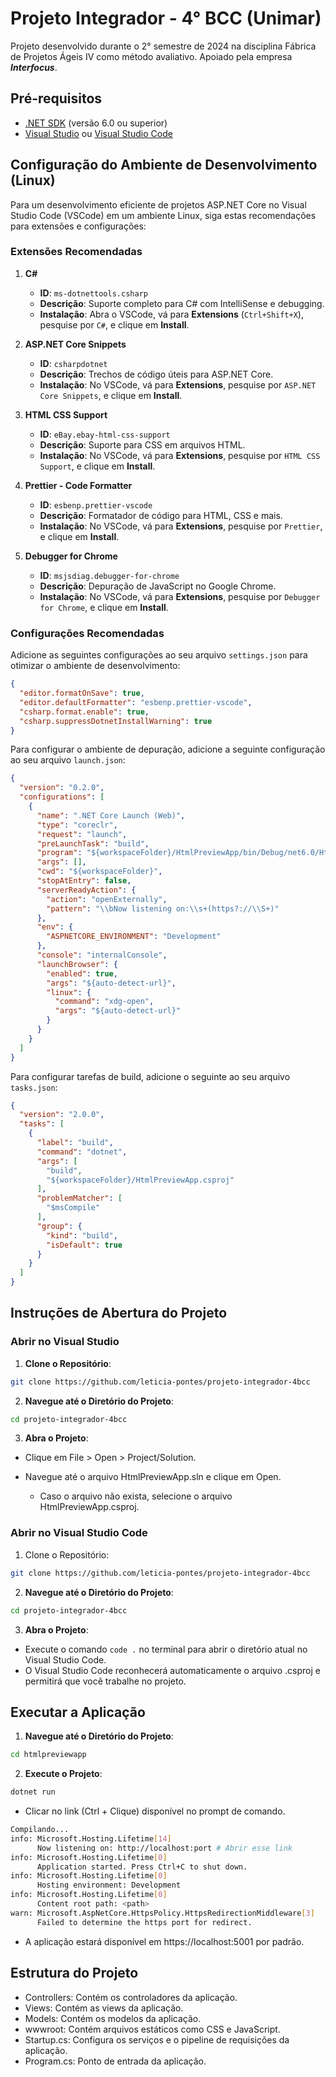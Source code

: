# Projeto Integrador - 4° BCC (Unimar)

Projeto desenvolvido durante o 2° semestre de 2024 na disciplina Fábrica de Projetos Ágeis IV como método avaliativo. Apoiado pela empresa ***Interfocus***.

## Pré-requisitos

- [.NET SDK](https://dotnet.microsoft.com/download) (versão 6.0 ou superior)
- [Visual Studio](https://visualstudio.microsoft.com/downloads/) ou [Visual Studio Code](https://code.visualstudio.com/)


## Configuração do Ambiente de Desenvolvimento (Linux)

Para um desenvolvimento eficiente de projetos ASP.NET Core no Visual Studio Code (VSCode) em um ambiente Linux, siga estas recomendações para extensões e configurações:

### Extensões Recomendadas

1. **C#**
   - **ID**: `ms-dotnettools.csharp`
   - **Descrição**: Suporte completo para C# com IntelliSense e debugging.
   - **Instalação**: Abra o VSCode, vá para **Extensions** (`Ctrl+Shift+X`), pesquise por `C#`, e clique em **Install**.

2. **ASP.NET Core Snippets**
   - **ID**: `csharpdotnet`
   - **Descrição**: Trechos de código úteis para ASP.NET Core.
   - **Instalação**: No VSCode, vá para **Extensions**, pesquise por `ASP.NET Core Snippets`, e clique em **Install**.

3. **HTML CSS Support**
   - **ID**: `eBay.ebay-html-css-support`
   - **Descrição**: Suporte para CSS em arquivos HTML.
   - **Instalação**: No VSCode, vá para **Extensions**, pesquise por `HTML CSS Support`, e clique em **Install**.

4. **Prettier - Code Formatter**
   - **ID**: `esbenp.prettier-vscode`
   - **Descrição**: Formatador de código para HTML, CSS e mais.
   - **Instalação**: No VSCode, vá para **Extensions**, pesquise por `Prettier`, e clique em **Install**.

5. **Debugger for Chrome**
   - **ID**: `msjsdiag.debugger-for-chrome`
   - **Descrição**: Depuração de JavaScript no Google Chrome.
   - **Instalação**: No VSCode, vá para **Extensions**, pesquise por `Debugger for Chrome`, e clique em **Install**.

### Configurações Recomendadas

Adicione as seguintes configurações ao seu arquivo `settings.json` para otimizar o ambiente de desenvolvimento:

```json
{
  "editor.formatOnSave": true,
  "editor.defaultFormatter": "esbenp.prettier-vscode",
  "csharp.format.enable": true,
  "csharp.suppressDotnetInstallWarning": true
}
```

Para configurar o ambiente de depuração, adicione a seguinte configuração ao seu arquivo `launch.json`:

```json
{
  "version": "0.2.0",
  "configurations": [
    {
      "name": ".NET Core Launch (Web)",
      "type": "coreclr",
      "request": "launch",
      "preLaunchTask": "build",
      "program": "${workspaceFolder}/HtmlPreviewApp/bin/Debug/net6.0/HtmlPreviewApp.dll",
      "args": [],
      "cwd": "${workspaceFolder}",
      "stopAtEntry": false,
      "serverReadyAction": {
        "action": "openExternally",
        "pattern": "\\bNow listening on:\\s+(https?://\\S+)"
      },
      "env": {
        "ASPNETCORE_ENVIRONMENT": "Development"
      },
      "console": "internalConsole",
      "launchBrowser": {
        "enabled": true,
        "args": "${auto-detect-url}",
        "linux": {
          "command": "xdg-open",
          "args": "${auto-detect-url}"
        }
      }
    }
  ]
}
```

Para configurar tarefas de build, adicione o seguinte ao seu arquivo `tasks.json`:

```json
{
  "version": "2.0.0",
  "tasks": [
    {
      "label": "build",
      "command": "dotnet",
      "args": [
        "build",
        "${workspaceFolder}/HtmlPreviewApp.csproj"
      ],
      "problemMatcher": [
        "$msCompile"
      ],
      "group": {
        "kind": "build",
        "isDefault": true
      }
    }
  ]
}
```

## Instruções de Abertura do Projeto

### Abrir no Visual Studio

1. **Clone o Repositório**:

```bash
git clone https://github.com/leticia-pontes/projeto-integrador-4bcc
```

2. **Navegue até o Diretório do Projeto**:

```bash
cd projeto-integrador-4bcc
```

3. **Abra o Projeto**:
- Clique em File > Open > Project/Solution.
- Navegue até o arquivo HtmlPreviewApp.sln e clique em Open.

    - Caso o arquivo não exista, selecione o arquivo HtmlPreviewApp.csproj. 

### Abrir no Visual Studio Code

1. Clone o Repositório:

```bash
git clone https://github.com/leticia-pontes/projeto-integrador-4bcc
```

2. **Navegue até o Diretório do Projeto**:

```bash
cd projeto-integrador-4bcc
```

3. **Abra o Projeto**:
- Execute o comando `code .` no terminal para abrir o diretório atual no Visual Studio Code.
- O Visual Studio Code reconhecerá automaticamente o arquivo .csproj e permitirá que você trabalhe no projeto.

## Executar a Aplicação

1. **Navegue até o Diretório do Projeto**:

```bash
cd htmlpreviewapp
```

2. **Execute o Projeto**:

```bash
dotnet run
```
- Clicar no link (Ctrl + Clique) disponível no prompt de comando.
```bash
Compilando...
info: Microsoft.Hosting.Lifetime[14]
      Now listening on: http://localhost:port # Abrir esse link
info: Microsoft.Hosting.Lifetime[0]
      Application started. Press Ctrl+C to shut down.
info: Microsoft.Hosting.Lifetime[0]
      Hosting environment: Development
info: Microsoft.Hosting.Lifetime[0]
      Content root path: <path>
warn: Microsoft.AspNetCore.HttpsPolicy.HttpsRedirectionMiddleware[3]
      Failed to determine the https port for redirect.
```
- A aplicação estará disponível em https://localhost:5001 por padrão.

## Estrutura do Projeto

- Controllers: Contém os controladores da aplicação.
- Views: Contém as views da aplicação.
- Models: Contém os modelos da aplicação.
- wwwroot: Contém arquivos estáticos como CSS e JavaScript.
- Startup.cs: Configura os serviços e o pipeline de requisições da aplicação.
- Program.cs: Ponto de entrada da aplicação.
